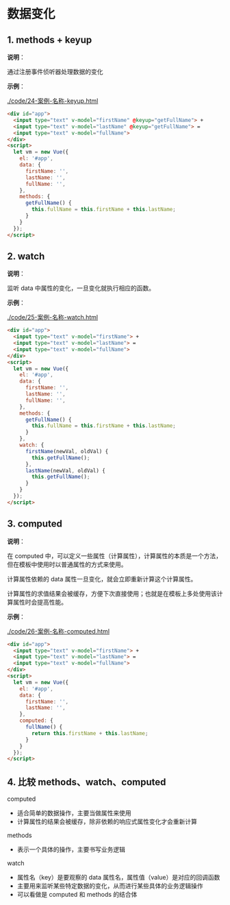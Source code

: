 # 数据变化

## 1. methods + keyup

**说明**：

通过注册事件侦听器处理数据的变化

**示例**：

[./code/24-案例-名称-keyup.html](./code/24-案例-名称-keyup.html)

```html
<div id="app">
  <input type="text" v-model="firstName" @keyup="getFullName"> +
  <input type="text" v-model="lastName" @keyup="getFullName"> =
  <input type="text" v-model="fullName">
</div>
<script>
  let vm = new Vue({
    el: '#app',
    data: {
      firstName: '',
      lastName: '',
      fullName: '',
    },
    methods: {
      getFullName() {
        this.fullName = this.firstName + this.lastName;
      }
    }
  });
</script>
```

## 2. watch

**说明**：

监听 data 中属性的变化，一旦变化就执行相应的函数。

**示例**：

[./code/25-案例-名称-watch.html](./code/25-案例-名称-watch.html)

```html
<div id="app">
  <input type="text" v-model="firstName"> +
  <input type="text" v-model="lastName"> =
  <input type="text" v-model="fullName">
</div>
<script>
  let vm = new Vue({
    el: '#app',
    data: {
      firstName: '',
      lastName: '',
      fullName: '',
    },
    methods: {
      getFullName() {
        this.fullName = this.firstName + this.lastName;
      }
    },
    watch: {
      firstName(newVal, oldVal) {
        this.getFullName();
      },
      lastName(newVal, oldVal) {
        this.getFullName();
      }
    }
  });
</script>
```

## 3. computed

**说明**：

在 computed 中，可以定义一些属性（计算属性），计算属性的本质是一个方法，但在模板中使用时以普通属性的方式来使用。

计算属性依赖的 data 属性一旦变化，就会立即重新计算这个计算属性。

计算属性的求值结果会被缓存，方便下次直接使用；也就是在模板上多处使用该计算属性时会提高性能。

**示例**：

[./code/26-案例-名称-computed.html](./code/26-案例-名称-computed.html)

```html
<div id="app">
  <input type="text" v-model="firstName"> +
  <input type="text" v-model="lastName"> =
  <input type="text" v-model="fullName">
</div>
<script>
  let vm = new Vue({
    el: '#app',
    data: {
      firstName: '',
      lastName: '',
    },
    computed: {
      fullName() {
        return this.firstName + this.lastName;
      }
    }
  });
</script>
```

## 4. 比较 methods、watch、computed

computed

* 适合简单的数据操作，主要当做属性来使用
* 计算属性的结果会被缓存，除非依赖的响应式属性变化才会重新计算

methods

* 表示一个具体的操作，主要书写业务逻辑

watch

* 属性名（key）是要观察的 data 属性名，属性值（value）是对应的回调函数
* 主要用来监听某些特定数据的变化，从而进行某些具体的业务逻辑操作
* 可以看做是 computed 和 methods 的结合体
